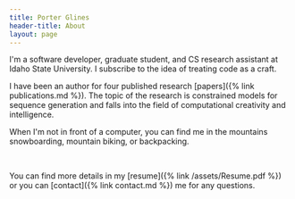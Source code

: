 ```yaml
---
title: Porter Glines
header-title: About
layout: page
---
```


I'm a software developer, graduate student, and CS research assistant at Idaho State University. I subscribe to the idea of treating code as a craft.

I have been an author for four published research [papers]({% link publications.md %}). The topic of the research is constrained models for sequence generation and falls into the field of computational creativity and intelligence.

When I'm not in front of a computer, you can find me in the mountains snowboarding, mountain biking, or backpacking.

<br>

You can find more details in my [resume]({% link /assets/Resume.pdf %}) or you can [contact]({% link contact.md %}) me for any questions.